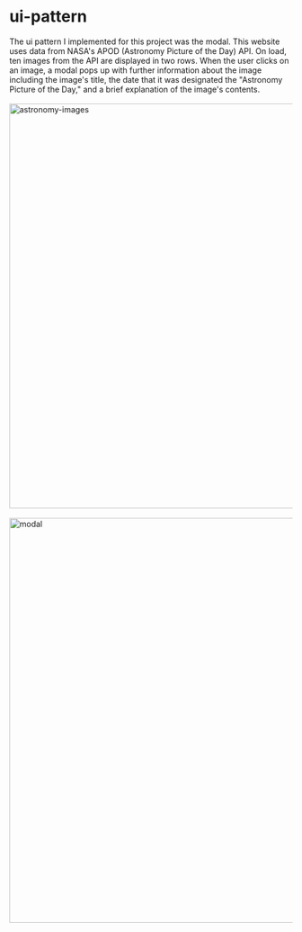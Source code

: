 # ui-pattern
The ui pattern I implemented for this project was the modal. This website uses data from NASA's APOD (Astronomy Picture of the Day) API. On load, ten images from the API are displayed in two rows. When the user clicks on an image, a modal pops up with further information about the image including the image's title, the date that it was designated the "Astronomy Picture of the Day," and a brief explanation of the image's contents.
<br></br>
<img width="720" alt="astronomy-images" src="https://github.com/nnmcgovern/ui-pattern/assets/48661257/9766c007-ff08-45b4-b654-29213db87556">
<br></br>
<img width="720" alt="modal" src="https://github.com/nnmcgovern/ui-pattern/assets/48661257/e469420d-9cfe-42fd-b83e-f0ebf05a0444">
